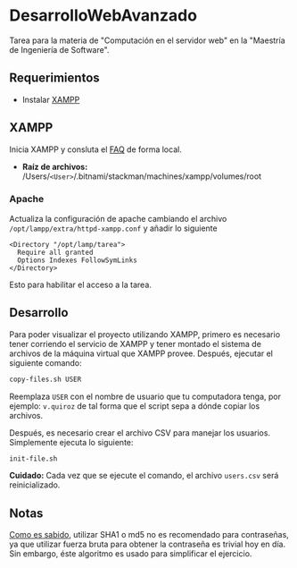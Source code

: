 # DesarrolloWebAvanzado
Tarea para la materia de "Computación en el servidor web" en la "Maestría de Ingeniería de
Software".

## Requerimientos

- Instalar [XAMPP](https://www.apachefriends.org/index.html)

## XAMPP

Inicia XAMPP y consluta el [FAQ](http://localhost:8080) de forma local.

- **Raíz de archivos:** /Users/`<User>`/.bitnami/stackman/machines/xampp/volumes/root

### Apache

Actualiza la configuración de apache cambiando el archivo `/opt/lampp/extra/httpd-xampp.conf` y
añadir lo siguiente
```
<Directory "/opt/lamp/tarea">
  Require all granted
  Options Indexes FollowSymLinks
</Directory>
```

Esto para habilitar el acceso a la tarea.

## Desarrollo

Para poder visualizar el proyecto utilizando XAMPP, primero es necesario tener corriendo el
servicio de XAMPP y tener montado el sistema de archivos de la máquina virtual que XAMPP provee.
Después, ejecutar el siguiente comando:

```sh
copy-files.sh USER
```

Reemplaza `USER` con el nombre de usuario que tu computadora tenga, por ejemplo: `v.quiroz` de tal
forma que el script sepa a dónde copiar los archivos.

Después, es necesario crear el archivo CSV para manejar los usuarios. Simplemente ejecuta lo
siguiente:

```sh
init-file.sh
```

**Cuidado:** Cada vez que se ejecute el comando, el archivo `users.csv` será reinicializado.

## Notas

[Como es sabido](https://www.php.net/manual/en/faq.passwords.php#faq.passwords.fasthash), utilizar
SHA1 o md5 no es recomendado para contraseñas, ya que utilizar fuerza bruta para obtener la
contraseña es trivial hoy en día. Sin embargo, éste algoritmo es usado para simplificar el
ejercicio.
